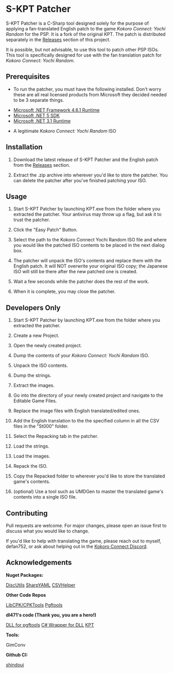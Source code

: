 # S-KPT Patcher

S-KPT Patcher is a C-Sharp tool designed solely for the purpose of applying a fan-translated English patch to the game *Kokoro Connect: Yochi Random* for the PSP. It is a fork of the original KPT. The patch is distributed separately in the [Releases](https://github.com/SpudManTwo/KPT/releases) section of this project.

It is possible, but not advisable, to use this tool to patch other PSP ISOs. This tool is specifically designed for use with the fan translation patch for *Kokoro Connect: Yochi Random*.


## Prerequisites

* To run the patcher, you must have the following installed. Don't worry these are all real licensed products from Microsoft they decided needed to be 3 separate things.
 - [Microsoft .NET Framework 4.6.1 Runtime](https://dotnet.microsoft.com/download/dotnet-framework/net461)
 - [Microsoft .NET 5 SDK](https://dotnet.microsoft.com/download/dotnet/5.0)
 - [Microsoft .NET 3.1 Runtime](https://dotnet.microsoft.com/download/dotnet/3.1/runtime/)

* A legitimate *Kokoro Connect: Yochi Random* ISO


## Installation

1. Download the latest release of S-KPT Patcher and the English patch from the [Releases](https://github.com/SpudManTwo/KPT/releases) section.

2. Extract the .zip archive into wherever you'd like to store the patcher. You can delete the patcher after you've finished patching your ISO.

## Usage

1. Start S-KPT Patcher by launching KPT.exe from the folder where you extracted the patcher. Your antivirus may throw up a flag, but ask it to trust the patcher.

2. Click the "Easy Patch" Button.

3. Select the path to the Kokoro Connect Yochi Random ISO file and where you would like the patched ISO contents to be placed in the next dialog box.

4. The patcher will unpack the ISO's contents and replace them with the English patch. It will NOT overwrite your original ISO copy; the Japanese ISO will still be there after the new patched one is created.

5. Wait a few seconds while the patcher does the rest of the work.

6. When it is complete, you may close the patcher.

## Developers Only

1. Start S-KPT Patcher by launching KPT.exe from the folder where you extracted the patcher.

5. Create a new Project.

6. Open the newly created project.

7. Dump the contents of your *Kokoro Connect: Yochi Random* ISO.

8. Unpack the ISO contents.

9. Dump the strings.

10. Extract the images.

11. Go into the directory of your newly created project and navigate to the Editable Game Files.

12. Replace the image files with English translated/edited ones.

13. Add the English translation to the the specified column in all the CSV files in the "St000" folder.

14. Select the Repacking tab in the patcher.

15. Load the strings.

16. Load the images.

17. Repack the ISO.

18. Copy the Repacked folder to wherever you'd like to store the translated game's contents.

19. (optional) Use a tool such as UMDGen to master the translated game's contents into a single ISO file.


## Contributing

Pull requests are welcome. For major changes, please open an issue first to discuss what you would like to change.

If you'd like to help with translating the game, please reach out to myself, defan752, or ask about helping out in the [Kokoro Connect Discord](https://discord.gg/PDDUkar).


## Acknowledgements

**Nuget Packages:**

[DiscUtils](https://github.com/DiscUtils/DiscUtils)
[SharpYAML](https://github.com/xoofx/SharpYaml)
[CSVHelper](https://joshclose.github.io/CsvHelper/)


**Other Code Repos**

[LibCPK/CPKTools](https://github.com/wmltogether/CriPakTools)
[Pgftools](https://github.com/tpunix/pgftool)


**dl471's code (Thank you, you are a hero!)**

[DLL for pgftools](https://github.com/dl471/pgftool)
[C# Wrapper for DLL](https://github.com/dl471/libpgf-csharp)
[KPT](https://github.com/dl471/KPT)


**Tools:**

GimConv


**Github CI:**

[shindouj](https://github.com/shindouj/KPT)
